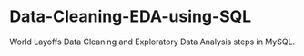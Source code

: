 # Data-Cleaning-EDA-using-SQL
World Layoffs Data Cleaning and Exploratory Data Analysis steps in MySQL. 
